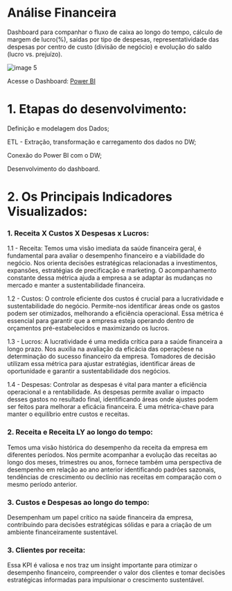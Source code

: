 # Análise Financeira
Dashboard para companhar o fluxo de caixa ao longo do tempo, cálculo de margem de lucro(%), saídas por tipo de despesas, representatividade das despesas
por centro de custo (divisão de negócio) e evolução do saldo (lucro vs. prejuízo).

![image 5](https://github.com/mariacdev/Brazilian-E-Commerce-Public-Dataset-by-Olist/assets/134116444/661b42d1-eb1a-4015-8bd1-6ffab215b588)

Acesse o Dashboard: [Power BI](https://app.powerbi.com/view?r=eyJrIjoiY2EwZjk1NDItYzRmMS00MGFlLTg1NjctZTJiNmQxOWQwNDc4IiwidCI6ImU1ZDY1OGQ3LWEzNTctNGFjMS1hNzE4LTVjZTA0OWI1NjRlNiJ9)

# 1. Etapas do desenvolvimento:

Definição e modelagem dos Dados;

ETL - Extração, transformação e carregamento dos dados no DW;

Conexão do Power BI com o DW;

Desenvolvimento do dashboard.

# 2. Os Principais Indicadores Visualizados:

### 1. Receita X Custos X Despesas x Lucros:

1.1 - Receita: Temos uma visão imediata da saúde financeira geral, é fundamental para avaliar o desempenho financeiro e a viabilidade do negócio. 
Nos orienta decisões estratégicas relacionadas a investimentos, expansões, estratégias de precificação e marketing. O acompanhamento constante dessa métrica
ajuda a empresa a se adaptar às mudanças no mercado e manter a sustentabilidade financeira. 

1.2 - Custos: O controle eficiente dos custos é crucial para a lucratividade e sustentabilidade do negócio.
Permite-nos identificar áreas onde os gastos podem ser otimizados, melhorando a eficiência operacional. Essa métrica é essencial 
para garantir que a empresa esteja operando dentro de orçamentos pré-estabelecidos e maximizando os lucros.

1.3 - Lucros: A lucratividade é uma medida crítica para a saúde financeira a longo prazo. 
Nos auxilia na avaliação da eficácia das operaçõese na determinação do sucesso financeiro da empresa.
Tomadores de decisão utilizam essa métrica para ajustar estratégias, identificar áreas de oportunidade 
e garantir a sustentabilidade dos negócios. 

1.4 - Despesas: Controlar as despesas é vital para manter a eficiência operacional e a rentabilidade. 
As despesas permite avaliar o impacto desses gastos no resultado final, identificando áreas onde ajustes podem 
ser feitos para melhorar a eficácia financeira. É uma métrica-chave para manter o equilíbrio entre custos e receitas.

### 2. Receita e Receita LY ao longo do tempo: 
Temos uma visão histórica do desempenho da receita da empresa em diferentes períodos.
Nos permite acompanhar a evolução das receitas ao longo dos meses, trimestres ou anos, fornece também uma perspectiva de desempenho
em relação ao ano anterior identificando padrões sazonais, tendências de crescimento ou declínio nas receitas em comparação com o mesmo período anterior.

### 3. Custos e Despesas ao longo do tempo:
Desempenham um papel crítico na saúde financeira da empresa, contribuindo para decisões estratégicas
sólidas e para a criação de um ambiente financeiramente sustentável. 

### 3. Clientes por receita: 
Essa KPI é valiosa e nos traz um insight importante para otimizar o desempenho financeiro, compreender o valor dos clientes 
e tomar decisões estratégicas informadas para impulsionar o crescimento sustentável.


